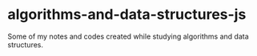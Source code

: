# algorithms-and-data-structures-js
Some of my notes and codes created while studying algorithms and data structures.
